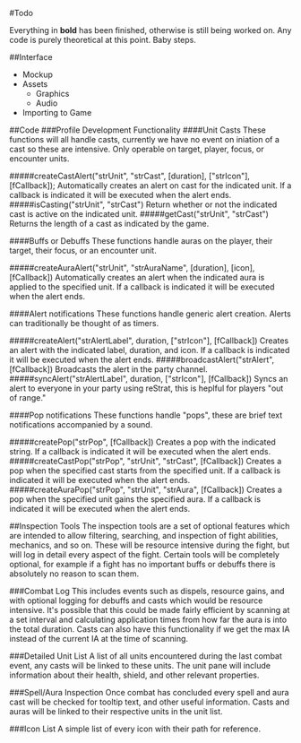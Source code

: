 #Todo

Everything in **bold** has been finished, otherwise is still being worked on. Any code is purely theoretical at this point. Baby steps.

##Interface
- Mockup
- Assets
    - Graphics
    - Audio
- Importing to Game

##Code
###Profile Development Functionality
####Unit Casts
These functions will all handle casts, currently we have no event on iniation of a cast so these are intensive. Only operable on target, player, focus, or encounter units.

#####createCastAlert("strUnit", "strCast", [duration], ["strIcon"], [fCallback]);
Automatically creates an alert on cast for the indicated unit. If a callback is indicated it will be executed when the alert ends.  
#####isCasting("strUnit", "strCast")
Return whether or not the indicated cast is active on the indicated unit.
#####getCast("strUnit", "strCast")
Returns the length of a cast as indicated by the game.

####Buffs or Debuffs
These functions handle auras on the player, their target, their focus, or an encounter unit.

#####createAuraAlert("strUnit", "strAuraName", [duration], [icon], [fCallback])
Automatically creates an alert when the indicated aura is applied to the specified unit. If a callback is indicated it will be executed when the alert ends.

####Alert notifications
These functions handle generic alert creation. Alerts can traditionally be thought of as timers.

#####createAlert("strAlertLabel", duration, ["strIcon"], [fCallback])
Creates an alert with the indicated label, duration, and icon. If a callback is indicated it will be executed when the alert ends.
#####broadcastAlert("strAlert", [fCallback])
Broadcasts the alert in the party channel.
#####syncAlert("strAlertLabel", duration, ["strIcon"], [fCallback])
Syncs an alert to everyone in your party using reStrat, this is heplful for players "out of range."

####Pop notifications
These functions handle "pops", these are brief text notifications accompanied by a sound.

#####createPop("strPop", [fCallback])
Creates a pop with the indicated string. If a callback is indicated it will be executed when the alert ends.
#####createCastPop("strPop", "strUnit", "strCast", [fCallback])
Creates a  pop when the specified cast starts from the specified unit. If a callback is indicated it will be executed when the alert ends.
#####createAuraPop("strPop", "strUnit", "strAura", [fCallback])
Creates a pop when the specified unit gains the specified aura. If a callback is indicated it will be executed when the alert ends.

##Inspection Tools
The inspection tools are a set of optional features which are intended to allow filtering, searching, and inspection of fight abilities, mechanics, and so on. These will be resource intensive during the fight, but will log in detail every aspect of the fight. Certain tools will be completely optional, for example if a fight has no important buffs or debuffs there is absolutely no reason to scan them.

###Combat Log
This includes events such as dispels, resource gains, and with optional logging for debuffs and casts which would be resource intensive. It's possible that this could be made fairly efficient by scanning at a set interval and calculating application times from how far the aura is into the total duration. Casts can also have this functionality if we get the max IA instead of the current IA at the time of scanning. 

###Detailed Unit List
A list of all units encountered during the last combat event, any casts will be linked to these units. The unit pane will include information about their health, shield, and other relevant properties. 

###Spell/Aura Inspection
Once combat has concluded every spell and aura cast will be checked for tooltip text, and other useful information. Casts and auras will be linked to their respective units in the unit list.

###Icon List
A simple list of every icon with their path for reference.
